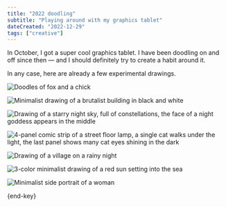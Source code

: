 ```yaml
---
title: "2022 doodling"
subtitle: "Playing around with my graphics tablet"
dateCreated: "2022-12-29"
tags: ["creative"]
---
```


In October, I got a super cool graphics tablet. I have been doodling on and off since then — and I should definitely try to create a habit around it.

In any case, here are already a few experimental drawings.

![Doodles of fox and a chick](/img/20221229-animal-doodles.webp)

![Minimalist drawing of a brutalist building in black and white](/img/20221229-brutalist.webp)

![Drawing of a starry night sky, full of constellations, the face of a night goddess appears in the middle](/img/20221229-constellations.webp)

![4-panel comic strip of a street floor lamp, a single cat walks under the light, the last panel shows many cat eyes shining in the dark](/img/20221229-kitty-cat.webp)

![Drawing of a village on a rainy night](/img/20221229-rainy-night.webp)

![3-color minimalist drawing of a red sun setting into the sea](/img/20221229-sunset.webp)

![Minimalist side portrait of a woman](/img/20221229-woman.webp)

{end-key}
